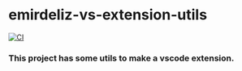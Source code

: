 # emirdeliz-vs-extension-utils

[![CI](https://github.com/emirdeliz/emirdeliz-vs-extension-utils/actions/workflows/main.yml/badge.svg)](https://github.com/emirdeliz/emirdeliz-vs-extension-utils/actions/workflows/main.yml)

### This project has some utils to make a vscode extension.
